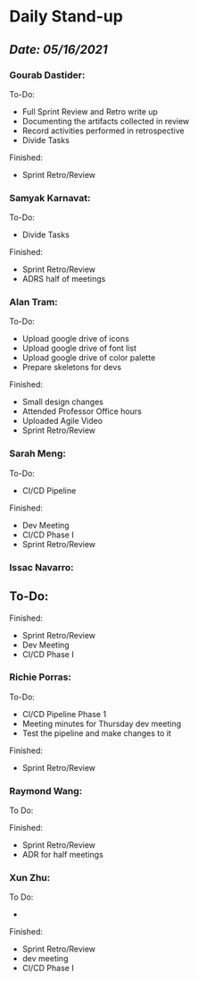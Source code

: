 # Daily Stand-up
## _Date: 05/16/2021_

### Gourab Dastider:
To-Do:
- Full Sprint Review and Retro write up
- Documenting the artifacts collected in review 
- Record activities performed in retrospective
- Divide Tasks



Finished:
- Sprint Retro/Review





### Samyak Karnavat:
To-Do:
- Divide Tasks


Finished:
- Sprint Retro/Review
- ADRS half of meetings



### Alan Tram:
To-Do: 
- Upload google drive of icons
- Upload google drive of font list
- Upload google drive of color palette
- Prepare skeletons for devs





Finished:
- Small design changes
- Attended Professor Office hours
- Uploaded Agile Video
- Sprint Retro/Review



### Sarah Meng:
To-Do:
- CI/CD Pipeline


Finished:
- Dev Meeting
- CI/CD Phase I
- Sprint Retro/Review





### Issac Navarro:
To-Do:
- 

Finished:
- Sprint Retro/Review
- Dev Meeting
- CI/CD Phase I




### Richie Porras:
To-Do:
- CI/CD Pipeline Phase 1
- Meeting minutes for Thursday dev meeting
- Test the pipeline and make changes to it

Finished:
- Sprint Retro/Review



### Raymond Wang:
To Do:


Finished:
- Sprint Retro/Review
- ADR for half meetings



### Xun Zhu:
To Do:

- 


Finished:
- Sprint Retro/Review
- dev meeting
- CI/CD Phase I